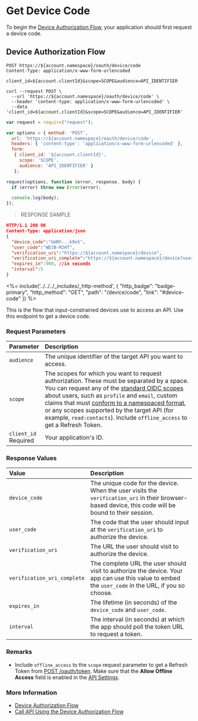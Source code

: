 # Get Device Code

To begin the [Device Authorization Flow](/flows/concepts/device-auth), your application should first request a device code. 

## Device Authorization Flow

```http
POST https://${account.namespace}/oauth/device/code
Content-Type: application/x-www-form-urlencoded

client_id=${account.clientId}&scope=SCOPE&audience=API_IDENTIFIER
```

```shell
curl --request POST \
  --url 'https://${account.namespace}/oauth/device/code' \
  --header 'content-type: application/x-www-form-urlencoded' \
  --data 'client_id=${account.clientId}&scope=SCOPE&audience=API_IDENTIFIER'
```

```javascript
var request = require("request");

var options = { method: 'POST',
  url: 'https://${account.namespace}/oauth/device/code',
  headers: { 'content-type': 'application/x-www-form-urlencoded' },
  form:
   { client_id: '${account.clientId}',
     scope: 'SCOPE',
     audience: 'API_IDENTIFIER' }
   };

request(options, function (error, response, body) {
  if (error) throw new Error(error);

  console.log(body);
});
```

> RESPONSE SAMPLE

```JSON
HTTP/1.1 200 OK
Content-Type: application/json
{
  "device_code":"GmRh...k9eS",
  "user_code":"WDJB-MJHT",
  "verification_uri":"https://${account.namespace}/device",
  "verification_uri_complete":"https://${account.namespace}/device?user_code=WDJB-MJHT",
  "expires_in":900, //in seconds
  "interval":5
}
```

<%= include('../../../_includes/_http-method', {
  "http_badge": "badge-primary",
  "http_method": "GET",
  "path": "/device/code",
  "link": "#device-code"
}) %>

This is the flow that input-constrained devices use to access an API. Use this endpoint to get a device code.

### Request Parameters

| Parameter        | Description |
|:-----------------|:------------|
| `audience` <br/> | The unique identifier of the target API you want to access. |
| `scope` | The scopes for which you want to request authorization. These must be separated by a space. You can request any of the [standard OIDC scopes](https://openid.net/specs/openid-connect-core-1_0.html#StandardClaims) about users, such as `profile` and `email`, custom claims that must [conform to a namespaced format](/tokens/concepts/claims-namespacing), or any scopes supported by the target API (for example, `read:contacts`). Include `offline_access` to get a Refresh Token. |
| `client_id` <br/><span class="label label-danger">Required</span> | Your application's ID. |

### Response Values

| Value                        | Description |
|:-----------------------------|:------------|
| `device_code` | The unique code for the device. When the user visits the `verification_uri` in their browser-based device, this code will be bound to their session. |
| `user_code` | The code that the user should input at the `verification_uri` to authorize the device. |
| `verification_uri` | The URL the user should visit to authorize the device. |
| `verification_uri_complete` | The complete URL the user should visit to authorize the device. Your app can use this value to embed the `user_code` in the URL, if you so choose. |
| `expires_in` | The lifetime (in seconds) of the `device_code` and `user_code`. |
| `interval` | The interval (in seconds) at which the app should poll the token URL to request a token. |

### Remarks

- Include `offline_access` to the `scope` request parameter to get a Refresh Token from [POST /oauth/token](#device-auth). Make sure that the **Allow Offline Access** field is enabled in the [API Settings](${manage_url}/#/apis).

### More Information

- [Device Authorization Flow](/flows/concepts/device-auth)
- [Call API Using the Device Authorization Flow](/flows/guides/device-auth/call-api-device-auth)
